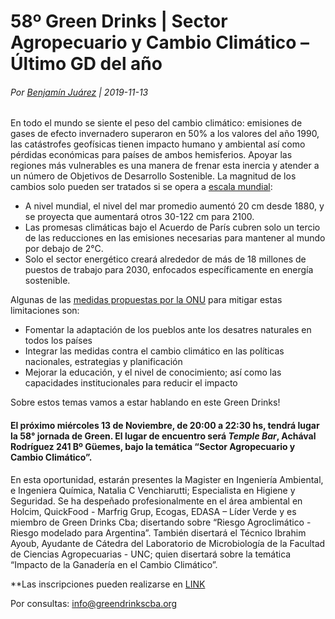 58º Green Drinks | Sector Agropecuario y Cambio Climático – Último GD del año
=============================================================================

###### Por [Benjamín Juárez](benjaminjuarezarlt@greendrinkscba.org) | 2019-11-13

En todo el mundo se siente el peso del cambio climático: emisiones de gases de efecto invernadero superaron en 50% a los valores del año 1990, las catástrofes geofísicas tienen impacto humano y ambiental así como pérdidas económicas para países de ambos hemisferios. Apoyar las regiones más vulnerables es una manera de frenar esta inercia y atender a un número de Objetivos de Desarrollo Sostenible. La magnitud de los cambios solo pueden ser tratados si  se opera a [escala mundial](https://www.undp.org/content/undp/es/home/sustainable-development-goals/goal-13-climate-action.html):

+ A nivel mundial, el nivel del mar promedio aumentó 20 cm desde 1880, y se proyecta que aumentará otros 30-122 cm para 2100.
+ Las promesas climáticas bajo el Acuerdo de París cubren solo un tercio de las reducciones en las emisiones necesarias para mantener al mundo por debajo de 2°C.
+ Solo el sector energético creará alrededor de más de 18 millones de puestos de trabajo para 2030, enfocados específicamente en energía sostenible.

Algunas de las [medidas propuestas por la ONU](https://www.un.org/sustainabledevelopment/climate-change/) para mitigar estas limitaciones son:

+ Fomentar la adaptación de los pueblos ante los desatres naturales en todos los países
+ Integrar las medidas contra el cambio climático en las políticas nacionales, estrategias y planificación
+ Mejorar la educación, y el nivel de conocimiento; así como las capacidades institucionales para reducir el impacto

Sobre estos temas vamos a estar hablando en este Green Drinks!

#### El próximo miércoles 13 de Noviembre, de 20:00 a 22:30 hs, tendrá lugar la 58° jornada de Green. El lugar de encuentro será *Temple Bar*, Achával Rodríguez 241 Bº Güemes, bajo la temática “Sector Agropecuario y Cambio Climático”.

En esta oportunidad, estarán presentes la Magister en Ingeniería Ambiental, e Ingeniera Química, Natalia C Venchiarutti; Especialista en Higiene y Seguridad. Se ha despeñado profesionalmente en el área ambiental en Holcim, QuickFood - Marfrig Grup, Ecogas, EDASA – Líder Verde y es miembro de Green Drinks Cba; disertando sobre
“Riesgo Agroclimático - Riesgo modelado para Argentina”.
También disertará el Técnico Ibrahim Ayoub, Ayudante de Cátedra del Laboratorio de Microbiología de la Facultad de Ciencias Agropecuarias - UNC; quien disertará sobre la temática “Impacto de la Ganadería en el Cambio Climático”.

\*\*Las inscripciones pueden realizarse en [LINK](https://gd58.eventbrite.com.ar)

Por consultas: info@greendrinkscba.org
